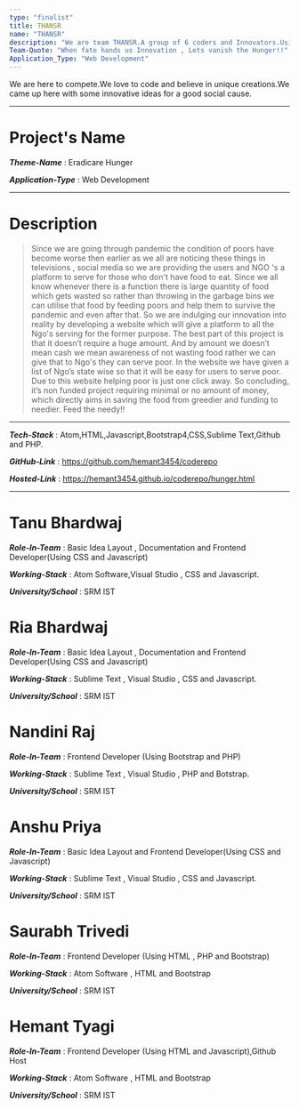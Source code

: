 ```yaml
---
type: "finalist"    
title: THANSR      
name: "THANSR"                       
description: "We are team THANSR.A group of 6 coders and Innovators.Using our Technical and Social Experience we decided to use the coding skills in this initiative.This is a team that runs behind the needies ,So needies doesn't have to run behind anyone."
Team-Quote: "When fate hands us Innovation , Lets vanish the Hunger!!"
Application_Type: "Web Development"
---
```


We are here to compete.We love to code and believe in unique creations.We came up here with some innovative ideas for a good social cause.

---

# Project's Name

_**Theme-Name**_ : Eradicare Hunger

_**Application-Type**_ : Web Development 

---

# Description

> Since we are going through pandemic the condition of poors have become worse then earlier as we all are noticing these things in televisions , social media so we are providing the users and NGO 's a platform to serve for those who don't have food  to eat.
Since we all know whenever there is a function there is large quantity of food which gets wasted so rather than throwing in the garbage bins we can utilise that food by feeding poors and help them to survive the pandemic and even after that.
So we are indulging our innovation into reality by developing a website which will give a platform to all the Ngo's serving for the former purpose.
The best part of this project is that it doesn’t require a huge amount. And by amount we doesn’t mean cash we mean awareness of not wasting food rather we can give that to Ngo's they can serve poor. In the website we have given a list of Ngo’s state wise so that it will be easy for users to serve poor. Due to this website helping poor is just one click away. So concluding, it’s non funded project requiring minimal or no amount of money, which directly aims in saving the food from greedier and funding to needier.
Feed the needy!!


---

_**Tech-Stack**_  : Atom,HTML,Javascript,Bootstrap4,CSS,Sublime Text,Github and PHP. 

_**GitHub-Link**_ : https://github.com/hemant3454/coderepo 

_**Hosted-Link**_ : https://hemant3454.github.io/coderepo/hunger.html  


---


# Tanu Bhardwaj

_**Role-In-Team**_  : Basic Idea Layout , Documentation and Frontend Developer(Using CSS and Javascript)

_**Working-Stack**_ : Atom Software,Visual Studio , CSS and Javascript.

_**University/School**_ : SRM IST


# Ria Bhardwaj

_**Role-In-Team**_  : Basic Idea Layout , Documentation and Frontend Developer(Using CSS and Javascript)

_**Working-Stack**_ : Sublime Text , Visual Studio , CSS and Javascript.

_**University/School**_ : SRM IST



# Nandini Raj

_**Role-In-Team**_  : Frontend Developer (Using Bootstrap and PHP)

_**Working-Stack**_ : Sublime Text , Visual Studio , PHP and Botstrap.

_**University/School**_ : SRM IST



# Anshu Priya

_**Role-In-Team**_  :  Basic Idea Layout and Frontend Developer(Using CSS and Javascript)

_**Working-Stack**_ : Sublime Text , Visual Studio , CSS and Javascript.

_**University/School**_ : SRM IST



# Saurabh Trivedi

_**Role-In-Team**_  : Frontend Developer (Using HTML , PHP and Bootstrap)

_**Working-Stack**_ : Atom Software , HTML and Bootstrap

_**University/School**_ : SRM IST


# Hemant Tyagi

_**Role-In-Team**_  : Frontend Developer (Using HTML and Javascript),Github Host

_**Working-Stack**_ : Atom Software , HTML and Bootstrap

_**University/School**_ : SRM IST


